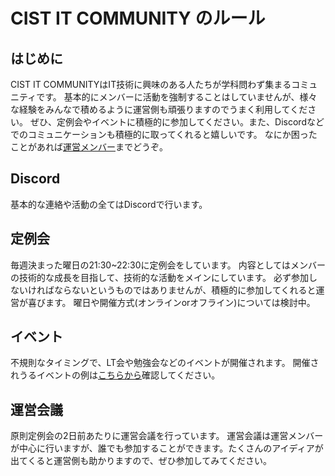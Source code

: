 # CIST IT COMMUNITY のルール
## はじめに
CIST IT COMMUNITYはIT技術に興味のある人たちが学科問わず集まるコミュニティです。
基本的にメンバーに活動を強制することはしていませんが、様々な経験をみんなで積めるように運営側も頑張りますのでうまく利用してください。
ぜひ、定例会やイベントに積極的に参加してください。また、Discordなどでのコミュニケーションも積極的に取ってくれると嬉しいです。
なにか困ったことがあれば[運営メンバー](運営メンバー.md)までどうぞ。

## Discord
基本的な連絡や活動の全てはDiscordで行います。

## 定例会
毎週決まった曜日の21:30~22:30に定例会をしています。
内容としてはメンバーの技術的な成長を目指して、技術的な活動をメインにしています。
必ず参加しないければならないというものではありませんが、積極的に参加してくれると運営が喜びます。
曜日や開催方式(オンラインorオフライン)については検討中。

## イベント
不規則なタイミングで、LT会や勉強会などのイベントが開催されます。
開催されうるイベントの例は[こちらから](../運営docs/イベント例.md)確認してください。

## 運営会議
原則定例会の2日前あたりに運営会議を行っています。
運営会議は運営メンバーが中心に行いますが、誰でも参加することができます。たくさんのアイディアが出てくると運営側も助かりますので、ぜひ参加してみてください。